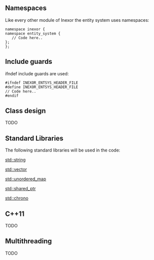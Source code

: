 ## Namespaces
Like every other module of Inexor the entity system uses namespaces:

```
namespace inexor {
namespace entity_system {
   // Code here..
};
};
```

## Include guards
ifndef include guards are used:
```
#ifndef INEXOR_ENTSYS_HEADER_FILE
#define INEXOR_ENTSYS_HEADER_FILE
// Code here..
#endif

```

## Class design
TODO

## Standard Libraries
The following standard libraries will be used in the code:

[std::string](https://de.cppreference.com/w/cpp/string/basic_string)

[std::vector](https://de.cppreference.com/w/cpp/container/vector)

[std::unordered_map](https://de.cppreference.com/w/cpp/container/unordered_map)

[std::shared_ptr](https://de.cppreference.com/w/cpp/memory/shared_ptr)

[std::chrono](https://de.cppreference.com/w/cpp/chrono)

## C++11
TODO

## Multithreading
TODO

